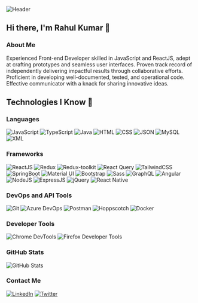 ![Header](https://raw.githubusercontent.com/yourusername/yourusername/main/header.png)

## Hi there, I'm Rahul Kumar 👋

### About Me
Experienced Front-end Developer skilled in JavaScript and ReactJS, adept at crafting prototypes and seamless user interfaces.
Proven track record of independently delivering impactful results through collaborative efforts. Proficient in developing
well-documented, tested, and operational code. Effective communicator with a knack for sharing innovative ideas.


## Technologies I Know 🚀

### Languages
![JavaScript](https://media.giphy.com/media/ln7z2eWriiQAllfVcn/giphy.gif)
![TypeScript](https://media.giphy.com/media/LMt9638dO8dftAjtco/giphy.gif)
![Java](https://media.giphy.com/media/l0HlNaQ6Jt2PeDLvS/giphy.gif)
![HTML](https://media.giphy.com/media/XAxylRMCdpbEWUAvr8/giphy.gif)
![CSS](https://media.giphy.com/media/fsEaZldNC8A1PJ3mwp/giphy.gif)
![JSON](https://media.giphy.com/media/3o6fJ6J8S6N8pBO9OM/giphy.gif)
![MySQL](https://media.giphy.com/media/lnlViGPly6Xao/html.gif)
![XML](https://media.giphy.com/media/ozSQY8k0vQL8E/html.gif)

### Frameworks
![ReactJS](https://media.giphy.com/media/eNAsjO55tPbgaor7ma/giphy.gif)
![Redux](https://media.giphy.com/media/IdyAQJVN2kVPNUrojM/giphy.gif)
![Redux-toolkit](https://media.giphy.com/media/XB3i4eJ5CUl0bOjP9g/giphy.gif)
![React Query](https://media.giphy.com/media/TgV0Jt6nFJnc5Pha7R/giphy.gif)
![TailwindCSS](https://media.giphy.com/media/26tn33aiTi1jkl6H6/giphy.gif)
![SpringBoot](https://media.giphy.com/media/l2JhLX7vzo7jXuXni/giphy.gif)
![Material UI](https://media.giphy.com/media/XEDIHHp3i8bVoEdxd7/giphy.gif)
![Bootstrap](https://media.giphy.com/media/IdyAQJVN2kVPNUrojM/giphy.gif)
![Sass](https://media.giphy.com/media/lnlViGPly6Xao/html.gif)
![GraphQL](https://media.giphy.com/media/3ohs7QZL6xU7FMidcI/giphy.gif)
![Angular](https://media.giphy.com/media/KzJkzjggfGN5Py6nkT/giphy.gif)
![NodeJS](https://media.giphy.com/media/ln7z2eWriiQAllfVcn/giphy.gif)
![ExpressJS](https://media.giphy.com/media/dxn6fRlTIShoeBr69N/giphy.gif)
![jQuery](https://media.giphy.com/media/ln7z2eWriiQAllfVcn/giphy.gif)
![React Native](https://media.giphy.com/media/ln7z2eWriiQAllfVcn/giphy.gif)

### DevOps and API Tools
![Git](https://media.giphy.com/media/kH6CqYiquZawmU1HI6/giphy.gif)
![Azure DevOps](https://media.giphy.com/media/kH6CqYiquZawmU1HI6/giphy.gif)
![Postman](https://media.giphy.com/media/vFKqnCdLPNOKc/giphy.gif)
![Hoppscotch](https://media.giphy.com/media/vFKqnCdLPNOKc/giphy.gif)
![Docker](https://media.giphy.com/media/ei6D4OPvB8JMsVYFB8/giphy.gif)

### Developer Tools
![Chrome DevTools](https://media.giphy.com/media/Sr8xDpMwVKOHUWDVRD/giphy.gif)
![Firefox Developer Tools](https://media.giphy.com/media/ln7z2eWriiQAllfVcn/giphy.gif)


### GitHub Stats
<img src="https://github-readme-stats.vercel.app/api?username=yourusername&show_icons=true&theme=radical" alt="GitHub Stats" />

### Contact Me
[![LinkedIn](https://img.shields.io/badge/LinkedIn-blue?style=for-the-badge&logo=linkedin&logoColor=white)](https://linkedin.com/in/rahul-kumar-068726199/)
[![Twitter](https://img.shields.io/badge/Twitter-blue?style=for-the-badge&logo=twitter&logoColor=white)](https://twitter.com/raulk_26)
